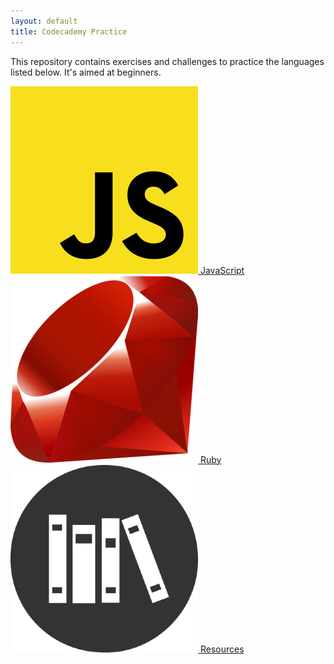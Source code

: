 ```yaml
---
layout: default
title: Codecademy Practice
---
```


This repository contains exercises and challenges to practice the languages listed below. It's aimed at beginners.


<p class="languages">
  <a href="javascript">
    <img src="assets/img/logo-js.png" width="300" height="300" alt="JavaScript logo">
    <span>JavaScript</span>
  </a>
  <a href="ruby">
    <img src="assets/img/logo-ruby.png" width="300" height="300" alt="Ruby logo">
    <span>Ruby</span>
  </a>
  <a href="resources">
    <img src="assets/img/logo-resources.png" width="300" height="300" alt="Resources logo">
    <span>Resources</span>
  </a>
</p>
